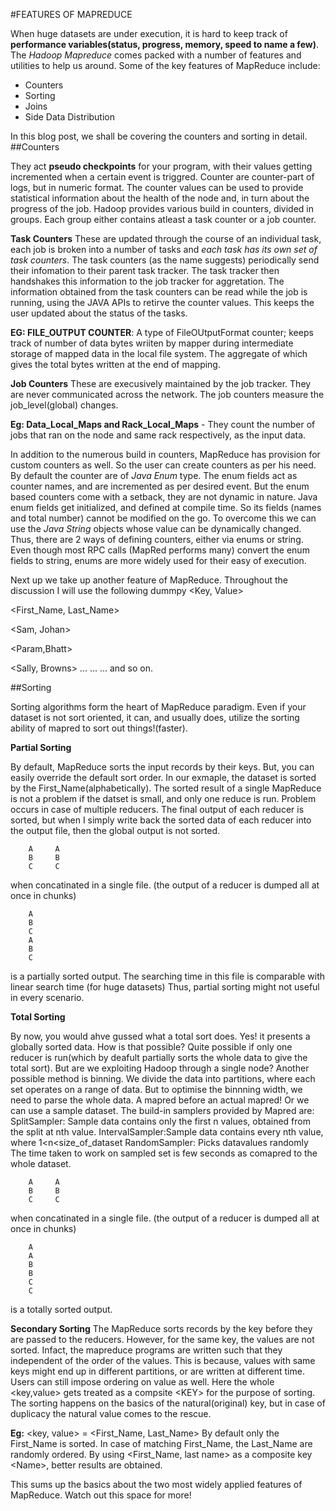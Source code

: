 #FEATURES OF MAPREDUCE
<br>

When huge datasets are under execution, it is hard to keep track of <strong>performance variables(status, progress, memory, speed to name a few)</strong>. The <i>Hadoop Mapreduce</i> comes packed with a number of features and utilities to help us around. Some of the key features of MapReduce include:
* Counters 
* Sorting  
* Joins 
* Side Data Distribution 

In this blog post, we shall be covering the counters and sorting in detail.
<br>
##Counters

They act **pseudo checkpoints** for your program, with their values getting incremented when a certain event is triggred. Counter are counter-part of logs, but in numeric format. The counter values can be used to provide statistical information about the health of the node and, in turn about the progress of the job. Hadoop provides various build in counters, divided in groups. Each group either contains atleast a task counter or a job counter.

<strong>Task Counters</strong> 
These are updated through the course of an individual task, each job is broken into a number of tasks and *each task has its own set of task counters*. The task counters (as the name suggests) periodically send their infomation to their parent task tracker. The task tracker then handshakes this information to the job tracker for aggretation. The information obtained from the task counters can be read while the job is running, using the JAVA APIs to retirve the counter values. This keeps the user updated about the status of the tasks.

<strong> EG: FILE_OUTPUT COUNTER</strong>: A type of FileOUtputFormat counter; keeps track of number of data bytes wriiten by mapper during intermediate storage of mapped data in the local file system. The aggregate of which gives the total bytes written at the end of mapping.


<strong>Job Counters</strong> 
These are execusively maintained by the job tracker. They are never communicated across the network. The job counters measure the job_level(global) changes.

<strong>Eg: Data_Local_Maps and Rack_Local_Maps</strong> - They count the number of jobs that ran on the node and same rack respectively, as the input data.

In addition to the numerous build in counters, MapReduce has provision for custom counters as well. So the user can create counters as per his need. By default the counter are of *Java Enum* type. The enum fields act as counter names, and are incremented as per desired event. But the enum based counters come with a setback, they are not dynamic in nature. Java enum fields get initialized, and defined at compile time. So its fields (names and total number) cannot be modified on the go. To overcome this we can use the *Java String* objects whose value can be dynamically changed.
Thus, there are 2 ways of defining counters, either via enums or string. Even though most RPC calls (MapRed performs many) convert the enum fields to string, enums are more widely used for their easy of execution.

Next up we take up another feature of MapReduce. Throughout the discussion I will use the following dummpy \<Key, Value\>

\<First_Name, Last_Name\>

\<Sam, Johan\>

\<Param,Bhatt\>

\<Sally, Browns\>
...
...
... and so on.

##Sorting

Sorting algorithms form the heart of MapReduce paradigm. Even if your dataset is not sort oriented, it can, and usually does, utilize the sorting ability of mapred to sort out things!(faster).

<strong>Partial Sorting</strong>

By default, MapReduce sorts the input records by their keys. But, you can easily override the default sort order. In our exmaple, the dataset is sorted by the First_Name(alphabetically). The sorted result of a single MapReduce is not a problem if the datset is small, and only one reduce is run. Problem occurs in case of multiple reducers. The final output of each reducer is sorted, but when I simply write back the sorted data of each reducer into the output file, then the global output is not sorted.
```
	A     A
	B     B
	C     C 
```
when concatinated in a single file. (the output of a reducer is dumped all at once in chunks)
```
	A
	B
	C
	A
	B
	C
```
is a partially sorted output. The searching time in this file is comparable with linear search time (for huge datasets)
Thus, partial sorting might not useful in every scenario.

<strong>Total Sorting</strong> 

By now, you would ahve gussed what a total sort does. Yes! it presents a globally sorted data. How is that possible?
Quite possible if only one reducer is run(which by deafult partially sorts the whole data to give the total sort). But are we exploiting Hadoop through a single node? Another possible method is binning. We divide the data into partitions, where each set operates on a range of data. But to optimise the binnning width, we need to parse the whole data. A mapred before an actual mapred!
Or we can use a sample dataset. The build-in samplers provided by Mapred are:
SplitSampler: Sample data contains only the first n values, obtained from the split at nth value.
IntervalSampler:Sample data contains every nth value, where 1\<n\<size_of_dataset
RandomSampler: Picks datavalues randomly
The time taken to work on sampled set is few seconds as comapred to the whole dataset.
```
	A     A
	B     B
	C     C 
```
when concatinated in a single file. (the output of a reducer is dumped all at once in chunks)
```
	A
	A
	B
	B
	C
	C
```
is a totally sorted output.

<strong>Secondary Sorting</strong> 
The MapReduce sorts records by the key before they are passed to the reducers. However, for the same key, the values are not sorted. Infact, the mapreduce programs are written such that they independent of the order of the values. This is because, values with same keys might end up in different partitions, or are written at different time. Users can still impose ordering on value as well. Here the whole \<key,value\> gets treated as a compsite \<KEY\> for the purpose of sorting. The sorting happens on the basics of the natural(original) key, but in case of duplicacy the natural value comes to the rescue.

<strong>Eg:</strong> \<key, value\> = \<First_Name, Last_Name\>
By default only the First_Name is sorted. In case of matching First_Name, the Last_Name  are randomly ordered. By using \<First_Name, last name\> as a composite key \<Name\>, better results are obtained.

This sums up the basics about the two most widely applied features of MapReduce. Watch out this space for more!

